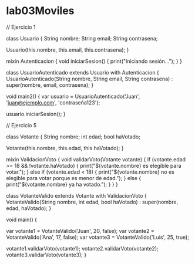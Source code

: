 # lab03Moviles
// Ejercicio 1

class Usuario {
  String nombre;
  String email;
  String contrasena;
  
  Usuario(this.nombre, this.email, this.contrasena);
}

mixin Autenticacion {
  void iniciarSesion() {
    print("Iniciando sesión...");
  }
}

class UsuarioAutenticado extends Usuario with Autenticacion {
  UsuarioAutenticado(String nombre, String email, String contrasena)
      : super(nombre, email, contrasena);
}

void main2() {
  var usuario = UsuarioAutenticado('Juan', 'juan@ejemplo.com', 'contraseña123');
  
  usuario.iniciarSesion();
}

// Ejercicio 5

class Votante {
  String nombre;
  int edad;
  bool haVotado;
  
  Votante(this.nombre, this.edad, this.haVotado);
}

mixin ValidacionVoto {
  void validarVoto(Votante votante) {
    if (votante.edad >= 18 && !votante.haVotado) {
      print("${votante.nombre} es elegible para votar.");
    } else if (votante.edad < 18) {
      print("${votante.nombre} no es elegible para votar porque es menor de edad.");
    } else {
      print("${votante.nombre} ya ha votado.");
    }
  }
}

class VotanteValido extends Votante with ValidacionVoto {
  VotanteValido(String nombre, int edad, bool haVotado)
      : super(nombre, edad, haVotado);
}

void main() {
  
  var votante1 = VotanteValido('Juan', 20, false);
  var votante2 = VotanteValido('Ana', 17, false);
  var votante3 = VotanteValido('Luis', 25, true);

  
  votante1.validarVoto(votante1); 
  votante2.validarVoto(votante2); 
  votante3.validarVoto(votante3); 
}
